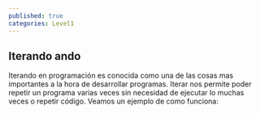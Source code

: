 ```yaml
---
published: true
categories: Level1
---
```

## Iterando ando

Iterando en programación es conocida como una de las cosas mas importantes a la hora de desarrollar programas. Iterar nos permite poder repetir un programa varias veces sin necesidad de ejecutar lo muchas veces o repetir código. Veamos un ejemplo de como funciona:
